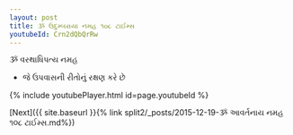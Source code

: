 ```yaml
---
layout: post
title: ૐ ઉદુમ્બરાયા નમહ ૧૦૮ ટાઈમ્સ
youtubeId: Crn2dQbQrRw
---
```

 
 
 ૐ વરથાધિપત્ય નમહ  
 
 -  જે ઉપવાસની રીતોનું રક્ષણ કરે છે 
 
  
 
  
 
 
 
 
 
 


{% include youtubePlayer.html id=page.youtubeId %}
 
[Next]({{ site.baseurl }}{% link  split2/_posts/2015-12-19-ૐ આવર્તનાય નમહ ૧૦૮ ટાઈમ્સ.md%})
 
